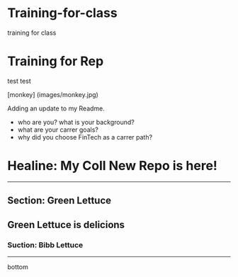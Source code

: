 # Training-for-class
training for class


# Training for Rep

test test 


[monkey] (images/monkey.jpg)

Adding an update to my Readme.

* who are you?  what is your background?
* what are your carrer goals?
* why did you choose FinTech as a carrer path?

# Healine: My Coll New Repo is here!

---
## Section: Green Lettuce
Green Lettuce is delicions
---

### Suction: Bibb Lettuce

---

bottom 